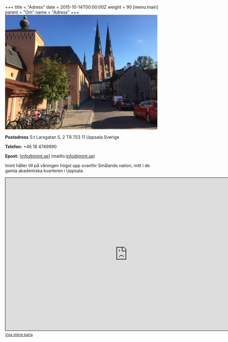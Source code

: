 +++
title = "Adress"
date = 2015-10-14T00:00:00Z
weight = 90
[menu.main]
parent = "Om"
name = "Adress"
+++
![gatuvy](/om/adress/gatuvy_domkyrkan.JPG)

**Postadress**
S:t Larsgatan 5, 2 TR
753 11  Uppsala
Sverige

**Telefon:** +46 18 4749990

**Epost:** [info@imint.se] (mailto:info@imint.se)

Imint håller till på våningen högst upp ovanför Smålands nation, mitt i de gamla akademiska kvarteren i Uppsala.

<iframe width="800" height="500" frameborder="0" scrolling="no" marginheight="0" marginwidth="0" src="http://www.openstreetmap.org/export/embed.html?bbox=17.62158751487732%2C59.856427344260275%2C17.6395046710968%2C59.862083931349524&amp;layer=mapnik&amp;marker=59.85925575803042%2C17.63054609298706" style="border: 1px solid black"></iframe><br/><small><a href="http://www.openstreetmap.org/?mlat=59.85926&amp;mlon=17.63055#map=17/59.85926/17.63055">Visa större karta</a></small>
